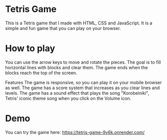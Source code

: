 # Tetris Game

This is a Tetris game that I made with HTML, CSS and JavaScript. It is a simple and fun game that you can play on your browser.

# How to play
You can use the arrow keys to move and rotate the pieces. The goal is to fill horizontal lines with blocks and clear them. The game ends when the blocks reach the top of the screen.

Features
The game is responsive, so you can play it on your mobile browser as well.
The game has a score system that increases as you clear lines and levels.
The game has a sound effect that plays the song "Korobeiniki", Tetris' iconic theme song when you click on the Volume icon.

# Demo
You can try the game here: https://tetris-game-9y6k.onrender.com/
